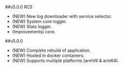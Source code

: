 ##v5.0.0 RC5

- (NEW) New log downloader with service selector.
- (NEW) System core logger.
- (NEW) Stats logger.
- (Improvements) core.


##v5.0.0

- (NEW) Complete rebuild of application.
- (NEW) Hosted in docker containers.
- (NEW) Supports multiple platforms (armV6 & arm64).

